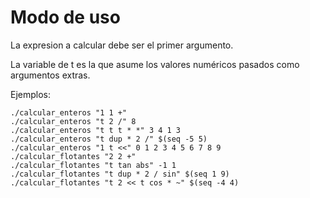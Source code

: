 # Modo de uso

La expresion a calcular debe ser el primer argumento.

La variable de t es la que asume los valores numéricos pasados como argumentos extras.

Ejemplos:

    ./calcular_enteros "1 1 +"
    ./calcular_enteros "t 2 /" 8
    ./calcular_enteros "t t t * *" 3 4 1 3
    ./calcular_enteros "t dup * 2 /" $(seq -5 5)
    ./calcular_enteros "1 t <<" 0 1 2 3 4 5 6 7 8 9
    ./calcular_flotantes "2 2 +"
    ./calcular_flotantes "t tan abs" -1 1
    ./calcular_flotantes "t dup * 2 / sin" $(seq 1 9)
    ./calcular_flotantes "t 2 << t cos * ~" $(seq -4 4)
